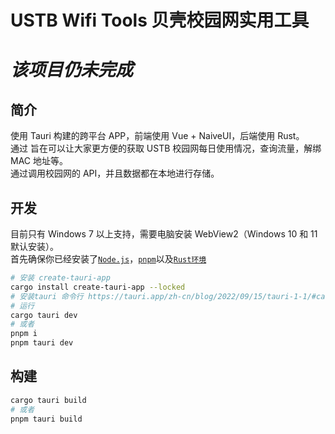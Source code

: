 # USTB Wifi Tools 贝壳校园网实用工具

# ***该项目仍未完成***

## 简介

使用 Tauri 构建的跨平台 APP，前端使用 Vue + NaiveUI，后端使用 Rust。 \
通过
旨在可以让大家更方便的获取 USTB 校园网每日使用情况，查询流量，解绑 MAC 地址等。 \
通过调用校园网的 API，并且数据都在本地进行存储。

## 开发

目前只有 Windows 7 以上支持，需要电脑安装 WebView2（Windows 10 和 11 默认安装）。 \
首先确保你已经安装了[`Node.js`](https://nodejs.cn/download/)，[`pnpm`](https://www.pnpm.cn/)以及[`Rust环境`](https://www.rust-lang.org/zh-CN/tools/install)

```bash
# 安装 create-tauri-app
cargo install create-tauri-app --locked
# 安装tauri 命令行 https://tauri.app/zh-cn/blog/2022/09/15/tauri-1-1/#cargo-binstall-support-for-tauri-cli
# 运行
cargo tauri dev
# 或者
pnpm i
pnpm tauri dev
```

## 构建

```bash
cargo tauri build
# 或者
pnpm tauri build
```
